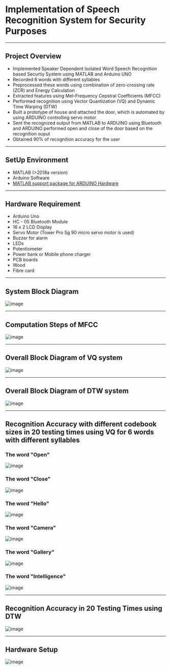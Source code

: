 # Implementation of Speech Recognition System for Security Purposes
_______________________________________________________________________________________________
## Project Overview
* Implemented Speaker Dependent Isolated Word Speech Recognition based Securtiy System using MATLAB and Arduino UNO
* Recorded  6 words  with different syllables  
* Preprocessed these words using combination of zero-crossing rate (ZCR) and Energy Calculation
* Extracted features using Mel-Frequency Cepstral Coefficients (MFCC)
* Performed recognition using Vector Quantization (VQ) and Dynamic Time Warping (DTW)
* Built a prototype of house and  attached the door, which is automated by using ARDUINO controlling servo motor
* Sent the recognized output from MATLAB to ARDUINO using Bluetooth and  ARDUINO performed open and close of the door based on the recognition ouput
* Obtained 90% of recognition accuracy for the user
________________________________________________________________________________________________________
## SetUp Environment
* MATLAB (>2018a version)
* Arduino Software
* [MATLAB support package for ARDUINO Hardware](https://www.mathworks.com/matlabcentral/fileexchange/47522-matlab-support-package-for-arduino-hardware)
_____________________________________________________________________________________________________________
## Hardware Requirement
* Arduino Uno
* HC - 05 Bluetooth Module
* 16 x 2 LCD Display
* Servo Motor (Tower Pro Sg 90 micro servo motor is used)
* Buzzer for alarm
* LEDs
* Potentiometer
* Power bank or Mobile phone charger
* PCB boards
* Wood
* Fibre card
______________________________________________________________________________________________________________________________
## System Block Diagram
![image](https://user-images.githubusercontent.com/50255936/110486989-20914b80-8128-11eb-8649-c4db3941f43c.png)
__________________________________________________________________________________________________________________
## Computation Steps of MFCC
![image](https://user-images.githubusercontent.com/50255936/110488405-669adf00-8129-11eb-8dc7-04fc65e83329.png)
_____________________________________________________________________________________________________________________________
## Overall Block Diagram of VQ system
![image](https://user-images.githubusercontent.com/50255936/110487490-97c6df80-8128-11eb-8118-3561573ca4e3.png)
_____________________________________________________________________________________________________________________________
## Overall Block Diagram of DTW system
![image](https://user-images.githubusercontent.com/50255936/110487602-b200bd80-8128-11eb-827f-2303b6cc6686.png)
_______________________________________________________________________________________________________________________________
## Recognition Accuracy with different codebook sizes in 20 testing times using VQ for 6 words with different syllables
### The word "Open"
![image](https://user-images.githubusercontent.com/50255936/110489185-25ef9580-812a-11eb-977b-be46d39d5b34.png)

### The word "Close"
![image](https://user-images.githubusercontent.com/50255936/110489223-2ee06700-812a-11eb-91db-12f7d4acfd2b.png)

### The word "Hello"
![image](https://user-images.githubusercontent.com/50255936/110489302-3e5fb000-812a-11eb-9f54-f38b0649cbee.png)

### The word "Camera"
![image](https://user-images.githubusercontent.com/50255936/110489366-4d466280-812a-11eb-98ce-d2e1703c9452.png)

### The word "Gallery"
![image](https://user-images.githubusercontent.com/50255936/110489429-5c2d1500-812a-11eb-8971-26bf13a0ef82.png)

### The word "Intelligence"
![image](https://user-images.githubusercontent.com/50255936/110489513-6b13c780-812a-11eb-9e31-8cc06fd05904.png)
__________________________________________________________________________
## Recognition Accuracy in 20 Testing Times using DTW
![image](https://user-images.githubusercontent.com/50255936/110490317-250b3380-812b-11eb-9c98-4de67695d26c.png)
_____________________________________________________________________________________
## Hardware Setup
![image](https://user-images.githubusercontent.com/50255936/110490720-8fbc6f00-812b-11eb-842a-8dfb9cdf1b6e.png)



